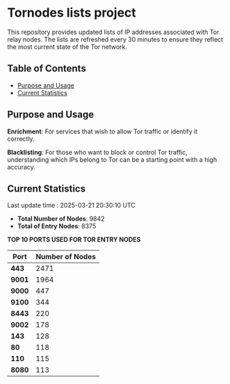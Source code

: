 # Tornodes lists project

This repository provides updated lists of IP addresses associated with Tor relay nodes. The lists are refreshed every 30 minutes to ensure they reflect the most current state of the Tor network.

## Table of Contents

- [Purpose and Usage](#purpose-and-usage)
- [Current Statistics](#current-statistics)


## Purpose and Usage

**Enrichment**: For services that wish to allow Tor traffic or identify it correctly.

**Blacklisting**: For those who want to block or control Tor traffic, understanding which IPs belong to Tor can be a starting point with a high accuracy.

## Current Statistics

Last update time : 2025-03-21 20:30:10 UTC

- **Total Number of Nodes**: 9842
- **Total of Entry Nodes**: 8375

**TOP 10 PORTS USED FOR TOR ENTRY NODES**

| **Port** | **Number of Nodes** |
|------|-----------------|
| **443**   | 2471  |
| **9001**   | 1964  |
| **9000**   | 447  |
| **9100**   | 344  |
| **8443**   | 220  |
| **9002**   | 178  |
| **143**   | 128  |
| **80**   | 118  |
| **110**   | 115  |
| **8080**   | 113  |

